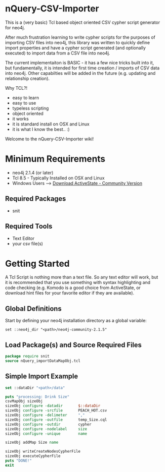 nQuery-CSV-Importer
===================

This is a (very basic) Tcl based object oriented CSV cypher script generator for neo4j.

After much frustration learning to write cypher scripts for the purposes of importing CSV files into neo4j, this library was written to quickly define import properties and have a cypher script generated (and optionally executed) to import data from a CSV file into neo4j.

The current implementaiton is BASIC - it has a few nice tricks built into it, but fundamentally, it is intended for first time creation / imports of CSV data into neo4j.  Other capabilties will be added in the future (e.g. updating and relationship creation).

Why TCL?!

- easy to learn
- easy to use
- typeless scripting
- object oriented
- it works
- it is standard install on OSX and Linux
- it is what I know the best.. :)
 


Welcome to the nQuery-CSV-Importer wiki!

# Minimum Requirements
- neo4j 2.1.4 (or later)
- Tcl 8.5 - Typically Installed on OSX and Linux
- Windows Users --> [Download ActiveState - Community Version](http://www.activestate.com/activetcl/downloads)

## Required Packages
- snit

## Required Tools
- Text Editor
- your csv file(s)

# Getting Started
A Tcl Script is nothing more than a text file.  So any text editor will work, but it is recommended that you use something with syntax highlighting and code checking (e.g. Komodo is a good choice from ActiveState, or download hint files for your favorite editor if they are available).

## Global Definitions
Start by defining your neo4j installation directory as a global variable:

`set ::neo4j_dir "<path>/neo4j-community-2.1.5"`

## Load Package(s) and Source Required Files
```Tcl
package require snit
source nQuery_importDataMapObj.tcl
```

## Simple Import Example
```Tcl
set ::dataDir "<path>/data"

puts "processing: Drink Size"
csvMapObj sizeObj
sizeObj configure -datadir       $::dataDir
sizeObj configure -srcfile       PEACH_HOT.csv
sizeObj configure -delimeter     ","
sizeObj configure -outfile       temp_Size.cql
sizeObj configure -outdir        cypher
sizeObj configure -nodelabel     size
sizeObj configure -unique        name

sizeObj addMap Size name

sizeObj writeCreateNodesCypherFile
sizeObj executeCypherFile
puts "DONE!"
exit
```




